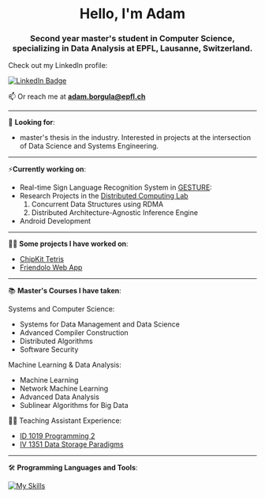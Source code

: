<h1 align="center">Hello, I'm Adam</h1>

<h3 align="center">Second year master's student in Computer Science, specializing in Data Analysis at EPFL, Lausanne, Switzerland.</h3>

Check out my LinkedIn profile:
<div id="badges">
  <a href="https://www.linkedin.com/in/adam-borgula-8a675624b/">
    <img src="https://img.shields.io/badge/LinkedIn-blue?style=for-the-badge&logo=linkedin&logoColor=white" alt="LinkedIn Badge"/>
  </a>
<div align="center">
</div>


 📫 Or reach me at **adam.borgula@epfl.ch**

---
👯 **Looking for**:
- master's thesis in the industry. Interested in projects at the intersection of Data Science and Systems Engineering.

---

⚡**Currently working on**:
- Real-time Sign Language Recognition System in [GESTURE](https://epflaiteam.ch/projects/gesture):
- Research Projects in the [Distributed Computing Lab](https://dcl.epfl.ch/site/)
    1. Concurrent Data Structures using RDMA
    2. Distributed Architecture-Agnostic Inference Engine
- Android Development

---


👨‍💻 **Some projects I have worked on**:

- [ChipKit Tetris](https://github.com/adamcq/TetrisUno32)
- [Friendolo Web App](https://github.com/adamcq/Friendolo)

---

:books: **Master's Courses I have taken**:

Systems and Computer Science:
- Systems for Data Management and Data Science
- Advanced Compiler Construction
- Distributed Algorithms
- Software Security

Machine Learning & Data Analysis:
- Machine Learning
- Network Machine Learning
- Advanced Data Analysis
- Sublinear Algorithms for Big Data

👨‍🏫 Teaching Assistant Experience:
- [ ID 1019 Programming 2 ](https://github.com/adamcq/programming2)
- [ IV 1351 Data Storage Paradigms ](https://github.com/adamcq/MusicDB)

---
  
:hammer_and_wrench: **Programming Languages and Tools**:

[![My Skills](https://skillicons.dev/icons?i=py,c,java,elixir,latex,html,css,js,cpp,react,postgres,git,kotlin&perline=8)](https://skillicons.dev)


<!--
Here are some ideas to get you started:


- 🌱 I’m currently learning ...
- 👯 I’m looking to collaborate on ...
- 🤔 I’m looking for help with ...
- 💬 Ask me about ...
- 📫 How to reach me: ...
- 😄 Pronouns: ...
- ⚡ Fun fact: ...
-->

